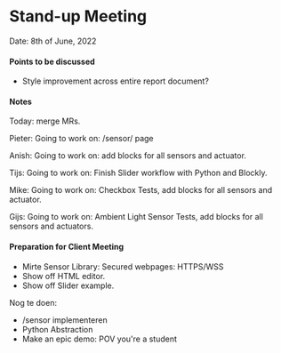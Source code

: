 # Stand-up Meeting
Date: 8th of June, 2022
#### Points to be discussed
- Style improvement across entire report document? 

#### Notes
Today: merge MRs.

Pieter:
	Going to work on:   /sensor/ page 

Anish:
	Going to work on:  add blocks for all sensors and actuator.

Tijs:
	Going to work on: Finish Slider workflow with Python and Blockly.   

Mike:
	Going to work on:   Checkbox Tests, add blocks for all sensors and actuator. 
	
Gijs:
	Going to work on: Ambient Light Sensor Tests, add blocks for all sensors and actuators. 


#### Preparation for Client Meeting
- Mirte Sensor Library: Secured webpages: HTTPS/WSS
- Show off HTML editor.
- Show off Slider example.

Nog te doen:
- /sensor implementeren
- Python Abstraction
- Make an epic demo: POV you're a student